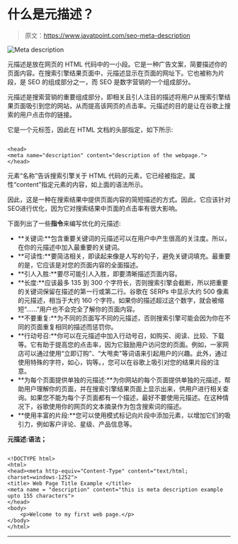 # 什么是元描述？

> 原文：<https://www.javatpoint.com/seo-meta-description>

![Meta description](img/2d27ad12a3c8f39a8f235f8f7506fbf7.png)

元描述是放在网页的 HTML 代码中的一小段。它是一种广告文案，简要描述你的页面内容。在搜索引擎结果页面中，元描述显示在页面的网址下。它也被称为片段，是 SEO 的组成部分之一，而 SEO 是数字营销的一个组成部分。

元描述是搜索营销的重要组成部分，即相关且引人注目的描述将用户从搜索引擎结果页面吸引到您的网站，从而提高该网页的点击率。元描述的目的是让在谷歌上搜索的用户点击你的链接。

它是一个元标签，因此在 HTML 文档的头部指定，如下所示:

```

<head>
<meta name="description" content="description of the webpage.">
</head>  

```

元素“名称”告诉搜索引擎关于 HTML 代码的元素，它已经被指定。属性“content”指定元素的内容，如上面的语法所示。

因此，这是一种在搜索结果中提供页面内容的简短描述的方式。因此，它应该针对SEO进行优化，因为它对搜索结果中页面的点击率有很大影响。

下面列出了一些**指令**来编写优化的元描述:

*   **关键词:**包含重要关键词的元描述可以在用户中产生很高的关注度。所以，在你的元描述中加入最重要的关键词。
*   **可读性:**要简洁相关，即读起来像是人写的句子，避免关键词填充。最重要的是，它应该是对您的页面内容的全面描述。
*   **引人入胜:**要尽可能引人入胜，即要清晰描述页面内容。
*   **长度:**应该最多 135 到 300 个字符长，否则搜索引擎会截断，所以把重要的关键词保留在描述的第一行或第二行。谷歌在 SERPs 中显示大约 500 像素的元描述，相当于大约 160 个字符。如果你的描述超过这个数字，就会被缩短“......”用户也不会完全了解你的页面内容。
*   **不要重复:**为不同的页面写不同的元描述，否则搜索引擎可能会因为你在不同的页面重复相同的描述而惩罚你。
*   **行动号召:**你可以在元描述中加入行动号召，如购买、阅读、比较、下载等。它有助于提高您的点击率，因为它鼓励用户访问您的页面。例如，一家网店可以通过使用“立即订购”、“大甩卖”等词语来引起用户的兴趣。此外，通过使用特殊的字符，如心，钩等。，您可以在谷歌上吸引对您的结果片段的注意。
*   **为每个页面提供单独的元描述:**为你网站的每个页面提供单独的元描述，帮助用户理解你的页面，并在搜索引擎结果页面上显示出来，供用户进行相关查询。如果您不能为每个子页面都有一个描述，最好不要使用元描述。在这种情况下，谷歌使用你的网页的文本摘录作为包含搜索词的描述。
*   **使用丰富的片段:**您可以使用模式标记向片段中添加元素，以增加它们的吸引力，例如客户评论、星级、产品信息等。

**元描述:语法；**

```

<!DOCTYPE html>    
<html>    
<head><meta http-equiv="Content-Type" content="text/html; charset=windows-1252">  
<title> Web Page Title Example </title>    
<meta name = "description" content="this is meta description example upto 155 characters">  
</head>    
<body>    
    <p>Welcome to my first web page.</p>    
</body>    
</html>  

```

* * *